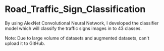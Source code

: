 # Road_Traffic_Sign_Classification
By using AlexNet Convolutional Neural Network, I developed the classifier model which will classify the traffic signs images in to 43 classes.

Note: Due to large volume of datasets and augmented datasets, can't upload it to GitHub.
